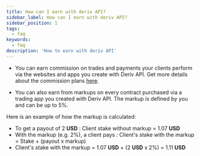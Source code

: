 ```yaml
---
title: How can I earn with deriv API?
sidebar_label: How can I earn with deriv API?
sidebar_position: 1
tags:
  - faq
keywords:
  - faq
description: 'How to earn with deriv API'
---
```


- You can earn commission on trades and payments your clients perform via
  the websites and apps you create with Deriv API. Get more details about the
  commission plans [here](https://deriv.com/partners/affiliate-ib).

- You can also earn from markups on every contract purchased via a trading
  app you created with Deriv API. The markup is defined by you and can be up
  to 5%.

Here is an example of how the markup is calculated:

- To get a payout of 2 **USD** : Client stake without markup = 1.07 **USD**
- With the markup (e.g. 2%), a client pays : Client's stake with the markup =
  Stake + (payout x markup)
- Client's stake with the markup = 1.07 **USD** + (2 **USD** x 2%) = 1.11 **USD**
